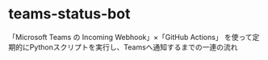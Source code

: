 # teams-status-bot
「Microsoft Teams の Incoming Webhook」×「GitHub Actions」 を使って定期的にPythonスクリプトを実行し、Teamsへ通知するまでの一連の流れ
